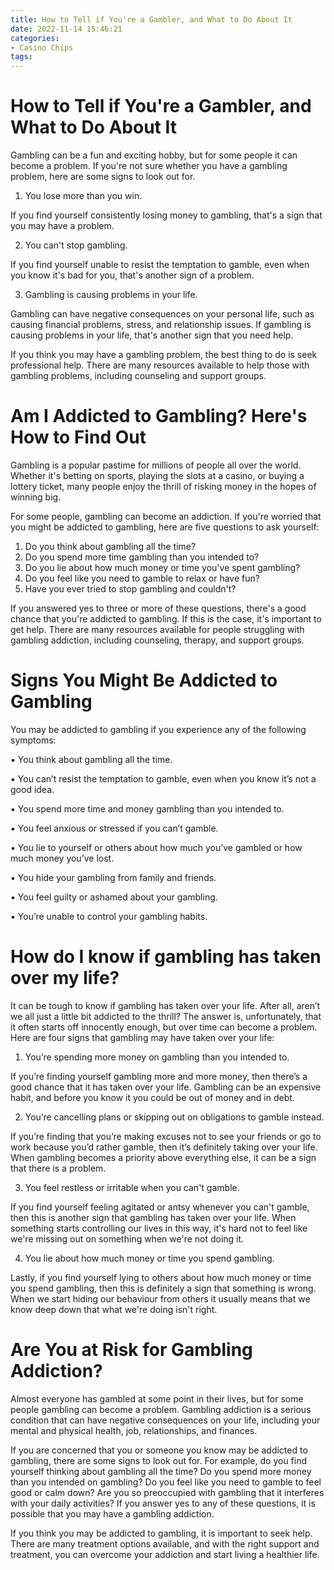 ```yaml
---
title: How to Tell if You're a Gambler, and What to Do About It
date: 2022-11-14 15:46:21
categories:
- Casino Chips
tags:
---
```



#  How to Tell if You're a Gambler, and What to Do About It

Gambling can be a fun and exciting hobby, but for some people it can become a problem. If you're not sure whether you have a gambling problem, here are some signs to look out for.

1. You lose more than you win.

If you find yourself consistently losing money to gambling, that's a sign that you may have a problem.

2. You can't stop gambling.

If you find yourself unable to resist the temptation to gamble, even when you know it's bad for you, that's another sign of a problem.

3. Gambling is causing problems in your life.

Gambling can have negative consequences on your personal life, such as causing financial problems, stress, and relationship issues. If gambling is causing problems in your life, that's another sign that you need help.

If you think you may have a gambling problem, the best thing to do is seek professional help. There are many resources available to help those with gambling problems, including counseling and support groups.

#  Am I Addicted to Gambling? Here's How to Find Out

Gambling is a popular pastime for millions of people all over the world. Whether it's betting on sports, playing the slots at a casino, or buying a lottery ticket, many people enjoy the thrill of risking money in the hopes of winning big.

For some people, gambling can become an addiction. If you're worried that you might be addicted to gambling, here are five questions to ask yourself:

1. Do you think about gambling all the time?
2. Do you spend more time gambling than you intended to?
3. Do you lie about how much money or time you've spent gambling?
4. Do you feel like you need to gamble to relax or have fun?
5. Have you ever tried to stop gambling and couldn't?

If you answered yes to three or more of these questions, there's a good chance that you're addicted to gambling. If this is the case, it's important to get help. There are many resources available for people struggling with gambling addiction, including counseling, therapy, and support groups.

#  Signs You Might Be Addicted to Gambling

You may be addicted to gambling if you experience any of the following symptoms:

▪️ You think about gambling all the time.

▪️ You can’t resist the temptation to gamble, even when you know it’s not a good idea.

▪️ You spend more time and money gambling than you intended to.

▪️ You feel anxious or stressed if you can’t gamble.

▪️ You lie to yourself or others about how much you’ve gambled or how much money you’ve lost.

▪️ You hide your gambling from family and friends.

▪️ You feel guilty or ashamed about your gambling.

▪️ You’re unable to control your gambling habits.

#  How do I know if gambling has taken over my life?

It can be tough to know if gambling has taken over your life. After all, aren’t we all just a little bit addicted to the thrill? The answer is, unfortunately, that it often starts off innocently enough, but over time can become a problem. Here are four signs that gambling may have taken over your life:

1. You’re spending more money on gambling than you intended to.

If you’re finding yourself gambling more and more money, then there’s a good chance that it has taken over your life. Gambling can be an expensive habit, and before you know it you could be out of money and in debt.

2. You’re cancelling plans or skipping out on obligations to gamble instead.

If you’re finding that you’re making excuses not to see your friends or go to work because you’d rather gamble, then it’s definitely taking over your life. When gambling becomes a priority above everything else, it can be a sign that there is a problem.

3. You feel restless or irritable when you can't gamble.

If you find yourself feeling agitated or antsy whenever you can't gamble, then this is another sign that gambling has taken over your life. When something starts controlling our lives in this way, it's hard not to feel like we're missing out on something when we're not doing it.

4. You lie about how much money or time you spend gambling.

Lastly, if you find yourself lying to others about how much money or time you spend gambling, then this is definitely a sign that something is wrong. When we start hiding our behaviour from others it usually means that we know deep down that what we're doing isn't right.

#  Are You at Risk for Gambling Addiction?

Almost everyone has gambled at some point in their lives, but for some people gambling can become a problem. Gambling addiction is a serious condition that can have negative consequences on your life, including your mental and physical health, job, relationships, and finances.

If you are concerned that you or someone you know may be addicted to gambling, there are some signs to look out for. For example, do you find yourself thinking about gambling all the time? Do you spend more money than you intended on gambling? Do you feel like you need to gamble to feel good or calm down? Are you so preoccupied with gambling that it interferes with your daily activities? If you answer yes to any of these questions, it is possible that you may have a gambling addiction.

If you think you may be addicted to gambling, it is important to seek help. There are many treatment options available, and with the right support and treatment, you can overcome your addiction and start living a healthier life.
